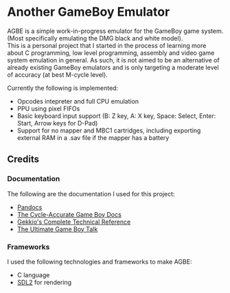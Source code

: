 # Another GameBoy Emulator
AGBE is a simple work-in-progress emulator for the GameBoy game system. (Most specifically emulating the DMG black and white model).\
This is a personal project that I started in the process of learning more about C programming, low level programming, assembly and video game system emulation in general. As such, it is not aimed to be an alternative of already existing GameBoy emulators and is only targeting a moderate level of accuracy (at best M-cycle level).

Currently the following is implemented:
- Opcodes intepreter and full CPU emulation
- PPU using pixel FIFOs
- Basic keyboard input support (B: Z key, A: X key, Space: Select, Enter: Start, Arrow keys for D-Pad)
- Support for no mapper and MBC1 cartridges, including exporting external RAM in a .sav file if the mapper has a battery

## Credits
### Documentation
The following are the documentation I used for this project:
- [Pandocs](https://gbdev.io/pandocs/)
- [The Cycle-Accurate Game Boy Docs](https://github.com/AntonioND/giibiiadvance/blob/master/docs/TCAGBD.pdf)
- [Gekkio's Complete Technical Reference](https://gekkio.fi/files/gb-docs/gbctr.pdf)
- [The Ultimate Game Boy Talk](https://www.youtube.com/watch?v=HyzD8pNlpwI)
### Frameworks
I used the following technologies and frameworks to make AGBE:
- C language
- [SDL2](https://www.libsdl.org/) for rendering
